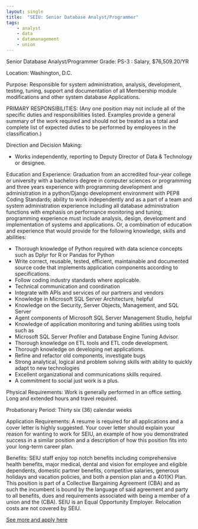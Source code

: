 ```yaml
---
layout: single
title:  "SEIU: Senior Database Analyst/Programmer"
tags: 
    - analyst
    - data
    - datamanagement
    - union
---
```


Senior Database Analyst/Programmer Grade: PS-3 : Salary, $76,509.20/YR

Location: Washington, D.C.

Purpose:
Responsible for system administration, analysis, development, testing, tuning, support and documentation of all Membership module modifications and other system database Applications.

PRIMARY RESPONSIBILITIES: (Any one position may not include all of the specific duties and responsibilities listed. Examples provide a general summary of the work required and should not be treated as a total and complete list of expected duties to be performed by employees in the classification.)

Direction and Decision Making:
* Works independently, reporting to Deputy Director of Data & Technology or designee.

Education and Experience:
Graduation from an accredited four-year college or university with a bachelors degree in computer sciences or programming and three years experience with programming development and administration in a python/Django development environment with PEP8 Coding Standards; ability to work independently and as a part of a team and system administration experience including all database administration functions with emphasis on performance monitoring and tuning; programming experience must include analysis, design, development and implementation of systems and applications.
Or, a combination of education and experience that would provide for the following knowledge, skills and abilities:

* Thorough knowledge of Python required with data science concepts such as Dplyr for R or Pandas for Python
* Write correct, reusable, tested, efficient, maintainable and documented source code that implements application components according to specifications.
* Follow coding industry standards where applicable.
* Technical communication and coordination
* Integrate with APIs and services of our partners and vendors
* Knowledge in Microsoft SQL Server Architecture, helpful
* Knowledge on the Security, Server Objects, Management, and SQL Server
* Agent components of Microsoft SQL Server Management Studio, helpful
* Knowledge of application monitoring and tuning abilities using tools such as
* Microsoft SQL Server Profiler and Database Engine Tuning Advisor.
* Thorough knowledge on ETL tools and ETL code development.
* Thorough knowledge on developing net applications.
* Refine and refactor old components, investigate bugs
* Strong analytical, logical and problem solving skills with ability to quickly adapt to new technologies
* Excellent organizational and communications skills required.
* A commitment to social just work is a plus.

Physical Requirements:
Work is generally performed in an office setting. Long and extended hours and travel required.

Probationary Period:
Thirty six (36) calendar weeks

Application Requirements:
A resume is required for all applications and a cover letter is highly suggested. Your cover letter should explain your reason for wanting to work for SEIU, an example of how you demonstrated success in a similar position and a description of how this position fits into your long-term career plan.

Benefits:
SEIU staff enjoy top notch benefits including comprehensive health benefits, major medical, dental and vision for employee and eligible dependents, domestic partner benefits, competitive salaries, generous holidays and vacation policies, and both a pension plan and a 401(K) Plan.
This position is part of a Collective Bargaining Agreement (CBA) and as such the incumbent is bound by the language of said agreement and party to all benefits, dues and requirements associated with being a member of a union and the (CBA).
SEIU is an Equal Opportunity Employer.
Relocation costs are not covered by SEIU.

[See more and apply here](http://www.Click2apply.net/mmrms8cxdfbxpn9y)
